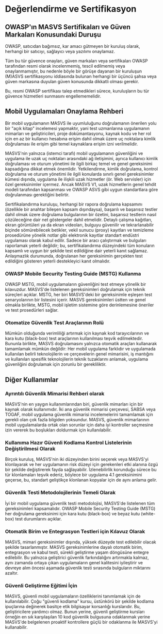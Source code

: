 # Değerlendirme ve Sertifikasyon

## OWASP'ın MASVS Sertifikaları ve Güven Markaları Konusundaki Duruşu

OWASP, satıcıdan bağımsız, kar amacı gütmeyen bir kuruluş olarak, herhangi bir satıcıyı, sağlayıcı veya yazılımı onaylamaz.

Tüm bu tür güvence onayları, güven markaları veya sertifikaları OWASP tarafından resmi olarak incelenmemiş, tescil edilmemiş veya onaylanmamıştır, bu nedenle böyle bir görüşe dayanan bir kuruluşun (M)ASVS sertifikasyonu iddiasında bulunan herhangi bir üçüncü şahsa veya güven markasına duyulan güven konusunda dikkatli olması gerekir.

Bu, resmi OWASP sertifikası talep etmedikleri sürece, kuruluşların bu tür güvence hizmetleri sunmasını engellememelidir.

## Mobil Uygulamaları Onaylama Rehberi

Bir mobil uygulamanın MASVS ile uyumluluğunu doğrulamanın önerilen yolu bir "açık kitap" incelemesi yapmaktır, yani test uzmanlarına uygulamanın mimarları ve geliştiricileri, proje dokümantasyonu, kaynak kodu ve her rol için en az bir kullanıcı hesabına erişim dahil olmak üzere uç noktalara kimlik doğrulaması ile erişim gibi temel kaynaklara erişim izni verilmelidir.

MASVS'nin yalnızca (istemci tarafı) mobil uygulamanın güvenliğini ve uygulama ile uzak uç noktaları arasındaki ağ iletişimini, ayrıca kullanıcı kimlik doğrulaması ve oturum yönetimi ile ilgili birkaç temel ve genel gereksinimi kapsadığına dikkat etmek önemlidir. Yetkilendirme, kimlik doğrulama, kontrol doğrulama ve oturum yönetimi ile ilgili konularda sınırlı genel gereksinimler kümesi dışında, uygulama ile ilişkili uzak hizmetler (ör. Web servisler) için özel gereksinimler içermez. Ancak MASVS V1, uzak hizmetlerin genel tehdit modeli tarafından kapsanması ve OWASP ASVS gibi uygun standartlara göre doğrulanması gerektiğini belirtir.

Sertifikalandırma kuruluşu, herhangi bir rapora doğrulama kapsamını (özellikle bir anahtar bileşen kapsam dışındaysa), başarılı ve başarısız testler dahil olmak üzere doğrulama bulgularının bir özetini, başarısız testlerin nasıl çözüleceğine dair net göstergeler dahil etmelidir. Detaylı çalışma kağıtları, ekran görüntüleri ya da ekran videoları, bulguyu güvenilir ve tekrarlanabilir biçinde sömürebilecek betikler, vekil sunucu (proxy) kayıtları ve temizleme prosedürüne yönelik notlar gibi elektronik kayıtlar standart endüstri uygulaması olarak kabul edilir. Sadece bir aracı çalıştırmak ve bulguları raporlamak yeterli değildir; bu, sertifikalandırma düzeyindeki tüm konuların kapsamlı ve uygun bir şekilde test edildiğine dair yeterli kanıt sağlamaz. Anlaşmazlık durumunda, doğrulanan her gereksinimin gerçekten test edildiğini gösteren yeterli destekleyici kanıt olmalıdır.

<!-- \pagebreak -->

### OWASP Mobile Security Testing Guide (MSTG) Kullanma

OWASP MSTG, mobil uygulamaların güvenliğini test etmeye yönelik bir kılavuzdur. MASVS'de listelenen gereksinimleri doğrulamak için teknik süreçleri açıklar. MSTG, her biri MASVS'deki bir gereksinimle eşleşen test senaryolarının bir listesini içerir. MASVS gereksinimleri üstten ve genel olmakla birlikte, MSTG, mobil işletim sistemine göre derinlemesine öneriler ve test prosedürleri sağlar.

### Otomatize Güvenlik Test Araçlarının Rolü

Mümkün olduğunda verimliliği artırmak için kaynak kod tarayıcılarının ve kara kutu (black-box) test araçlarının kullanılması teşvik edilmektedir. Bununla birlikte, MASVS doğrulamasını yalnızca otomatik araçları kullanarak tamamlamak mümkün değildir: Her mobil uygulama farklıdır ve uygulamada kullanılan belirli teknolojilerin ve çerçevelerin genel mimarisini, iş mantığını ve kullanılan spesifik teknolojilerin teknik tuzaklarını anlamak, uygulama güvenliğini doğrulamak için zorunlu bir gerekliliktir.

## Diğer Kullanımlar

### Ayrıntılı Güvenlik Mimarisi Rehberi olarak

MASVS'nin en yaygın kullanımlarından biri, güvenlik mimarları için bir kaynak olarak kullanımıdır. İki ana güvenlik mimarisi çerçevesi, SABSA veya TOGAF, mobil uygulama güvenlik mimarisi incelemelerini tamamlamak için gerekli olan çok fazla bilgiden yoksundur. MASVS, güvenlik mimarlarının mobil uygulamalarda ortak olan sorunlar için daha iyi kontroller seçmesine izin vererek bu boşlukları doldurmak için kullanılabilir.

### Kullanıma Hazır Güvenli Kodlama Kontrol Listelerinin Değiştirilmesi Olarak

Birçok kuruluş, MASVS'nin iki düzeyinden birini seçerek veya MASVS'yi klonlayarak ve her uygulamanın risk düzeyi için gerekenleri etki alanına özgü bir şekilde değiştirerek fayda sağlayabilir. İzlenebilirlik korunduğu sürece bu tür klonlamaları teşvik ederiz, böylece bir uygulama 4.1 gereksinimini geçerse, bu, standart geliştikçe klonlanan kopyalar için de aynı anlama gelir.

### Güvenlik Testi Metodolojilerinin Temeli Olarak

İyi bir mobil uygulama güvenlik testi metodolojisi, MASVS'de listelenen tüm gereksinimleri kapsamalıdır. OWASP Mobile Security Testing Guide (MSTG) her doğrulama gereksinimi için kara kutu (black-box) ve beyaz kutu (white-box) test durumlarını açıklar.

### Otomatik Birim ve Entegrasyon Testleri için Kılavuz Olarak

MASVS, mimari gereksinimler dışında, yüksek düzeyde test edilebilir olacak şekilde tasarlanmıştır. MASVS gereksinimlerine dayalı otomatik birim, entegrasyon ve kabul testi, sürekli geliştirme yaşam döngüsüne entegre edilebilir. Bu yalnızca geliştirici güvenlik farkındalığını artırmakla kalmaz, aynı zamanda ortaya çıkan uygulamaların genel kalitesini iyileştirir ve devreye alım öncesi aşamada güvenlik testi sırasında bulguların miktarını azaltır.

### Güvenli Geliştirme Eğitimi İçin

MASVS, güvenli mobil uygulamaların özelliklerini tanımlamak için de kullanılabilir. Çoğu "güvenli kodlama" kursu, üstünkörü bir şekilde kodlama ipuçlarına değinerek basitçe etik bilgisayar korsanlığı kurslarıdır. Bu, geliştiricilere yardımcı olmaz. Bunun yerine, güvenli geliştirme kursları örneğin en sık karşılaşılan 10 kod güvenlik bulgusuna odaklanmak yerine MASVS'de belgelenen proaktif kontrollere güçlü bir odaklanma ile MASVS'yi kullanabilir.
